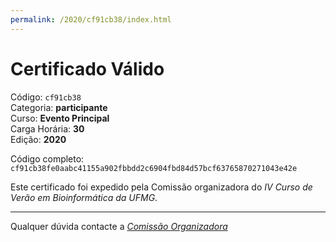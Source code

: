 ```yaml
---
permalink: /2020/cf91cb38/index.html
---
```


# Certificado Válido

Código: `cf91cb38`<br>
Categoria: **participante**<br>
Curso: **Evento Principal**<br>
Carga Horária: **30**<br>
Edição: **2020**<br>


Código completo: `cf91cb38fe0aabc41155a902fbbdd2c6904fbd84d57bcf63765870271043e42e`


Este certificado foi expedido pela Comissão organizadora do *IV Curso de Verão em Bioinformática da UFMG*.

----

Qualquer dúvida contacte a [_Comissão Organizadora_](<mailto:cursobioinfoufmg@gmail.com$subject=[Certificados]>)

